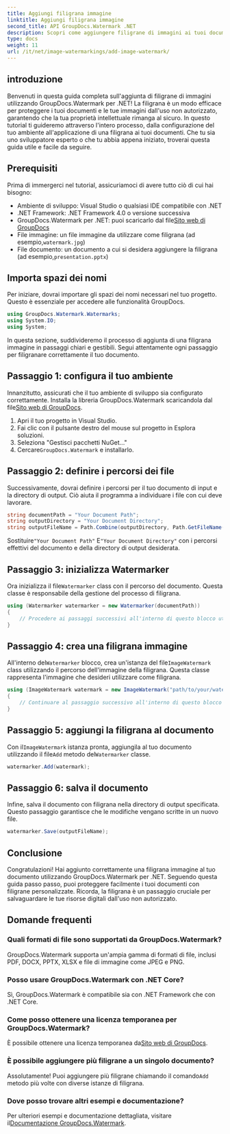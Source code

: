 ```yaml
---
title: Aggiungi filigrana immagine
linktitle: Aggiungi filigrana immagine
second_title: API GroupDocs.Watermark .NET
description: Scopri come aggiungere filigrane di immagini ai tuoi documenti utilizzando GroupDocs.Watermark per .NET con il nostro tutorial dettagliato passo dopo passo.
type: docs
weight: 11
url: /it/net/image-watermarkings/add-image-watermark/
---
```

## introduzione
Benvenuti in questa guida completa sull'aggiunta di filigrane di immagini utilizzando GroupDocs.Watermark per .NET! La filigrana è un modo efficace per proteggere i tuoi documenti e le tue immagini dall'uso non autorizzato, garantendo che la tua proprietà intellettuale rimanga al sicuro. In questo tutorial ti guideremo attraverso l'intero processo, dalla configurazione del tuo ambiente all'applicazione di una filigrana ai tuoi documenti. Che tu sia uno sviluppatore esperto o che tu abbia appena iniziato, troverai questa guida utile e facile da seguire.
## Prerequisiti
Prima di immergerci nel tutorial, assicuriamoci di avere tutto ciò di cui hai bisogno:
- Ambiente di sviluppo: Visual Studio o qualsiasi IDE compatibile con .NET
- .NET Framework: .NET Framework 4.0 o versione successiva
-  GroupDocs.Watermark per .NET: puoi scaricarlo dal file[Sito web di GroupDocs](https://releases.groupdocs.com/Watermark/net/)
-  File immagine: un file immagine da utilizzare come filigrana (ad esempio,`watermark.jpg`)
- File documento: un documento a cui si desidera aggiungere la filigrana (ad esempio,`presentation.pptx`)
## Importa spazi dei nomi
Per iniziare, dovrai importare gli spazi dei nomi necessari nel tuo progetto. Questo è essenziale per accedere alle funzionalità GroupDocs.
```csharp
using GroupDocs.Watermark.Watermarks;
using System.IO;
using System;
```
In questa sezione, suddivideremo il processo di aggiunta di una filigrana immagine in passaggi chiari e gestibili. Segui attentamente ogni passaggio per filigranare correttamente il tuo documento.
## Passaggio 1: configura il tuo ambiente
 Innanzitutto, assicurati che il tuo ambiente di sviluppo sia configurato correttamente. Installa la libreria GroupDocs.Watermark scaricandola dal file[Sito web di GroupDocs](https://releases.groupdocs.com/Watermark/net/).
1. Apri il tuo progetto in Visual Studio.
2. Fai clic con il pulsante destro del mouse sul progetto in Esplora soluzioni.
3. Seleziona "Gestisci pacchetti NuGet..."
4.  Cercare`GroupDocs.Watermark` e installarlo.
## Passaggio 2: definire i percorsi dei file
Successivamente, dovrai definire i percorsi per il tuo documento di input e la directory di output. Ciò aiuta il programma a individuare i file con cui deve lavorare.
```csharp
string documentPath = "Your Document Path";
string outputDirectory = "Your Document Directory";
string outputFileName = Path.Combine(outputDirectory, Path.GetFileName(documentPath));
```
 Sostituire`"Your Document Path"` E`"Your Document Directory"` con i percorsi effettivi del documento e della directory di output desiderata.
## Passaggio 3: inizializza Watermarker
Ora inizializza il file`Watermarker` class con il percorso del documento. Questa classe è responsabile della gestione del processo di filigrana.
```csharp
using (Watermarker watermarker = new Watermarker(documentPath))
{
    // Procedere ai passaggi successivi all'interno di questo blocco utilizzando
}
```
## Passaggio 4: crea una filigrana immagine
 All'interno del`Watermarker` blocco, crea un'istanza del file`ImageWatermark` class utilizzando il percorso dell'immagine della filigrana. Questa classe rappresenta l'immagine che desideri utilizzare come filigrana.
```csharp
using (ImageWatermark watermark = new ImageWatermark("path/to/your/watermark.jpg"))
{
    // Continuare al passaggio successivo all'interno di questo blocco utilizzando
}
```
## Passaggio 5: aggiungi la filigrana al documento
 Con il`ImageWatermark` istanza pronta, aggiungila al tuo documento utilizzando il file`Add` metodo del`Watermarker` classe.
```csharp
watermarker.Add(watermark);
```
## Passaggio 6: salva il documento
Infine, salva il documento con filigrana nella directory di output specificata. Questo passaggio garantisce che le modifiche vengano scritte in un nuovo file.
```csharp
watermarker.Save(outputFileName);
```
## Conclusione
Congratulazioni! Hai aggiunto correttamente una filigrana immagine al tuo documento utilizzando GroupDocs.Watermark per .NET. Seguendo questa guida passo passo, puoi proteggere facilmente i tuoi documenti con filigrane personalizzate. Ricorda, la filigrana è un passaggio cruciale per salvaguardare le tue risorse digitali dall'uso non autorizzato.

## Domande frequenti
### Quali formati di file sono supportati da GroupDocs.Watermark?
GroupDocs.Watermark supporta un'ampia gamma di formati di file, inclusi PDF, DOCX, PPTX, XLSX e file di immagine come JPEG e PNG.
### Posso usare GroupDocs.Watermark con .NET Core?
Sì, GroupDocs.Watermark è compatibile sia con .NET Framework che con .NET Core.
### Come posso ottenere una licenza temporanea per GroupDocs.Watermark?
 È possibile ottenere una licenza temporanea da[Sito web di GroupDocs](https://purchase.groupdocs.com/temporary-license/).
### È possibile aggiungere più filigrane a un singolo documento?
 Assolutamente! Puoi aggiungere più filigrane chiamando il comando`Add` metodo più volte con diverse istanze di filigrana.
### Dove posso trovare altri esempi e documentazione?
 Per ulteriori esempi e documentazione dettagliata, visitare il[Documentazione GroupDocs.Watermark](https://reference.groupdocs.com/Watermark/net/).